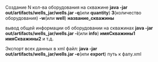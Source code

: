 Создание N кол-ва оборудования на скважине
**java -jar out/artifacts/wells_jar/wells.jar -q**(или **quantity**) **3**(количество оборудования) **-w**(или **well**) **название_скважины**

вывод общей информации об оборудовании на скважинах
**java -jar out/artifacts/wells_jar/wells.jar -i**(или **info**) **имяСкважины1** **имяСкважины2** и т.д.

Экспорт всех данных в xml файл: 
**java -jar out/artifacts/wells_jar/wells.jar -e**(или **export**) путь к фалу.xml
